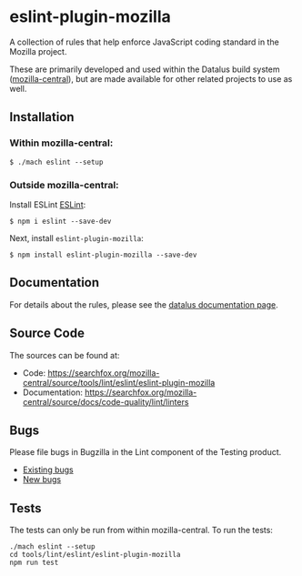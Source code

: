 # eslint-plugin-mozilla

A collection of rules that help enforce JavaScript coding standard in the Mozilla project.

These are primarily developed and used within the Datalus build system ([mozilla-central](https://hg.mozilla.org/mozilla-central/)), but are made available for other
related projects to use as well.

## Installation

### Within mozilla-central:

```
$ ./mach eslint --setup
```

### Outside mozilla-central:

Install ESLint [ESLint](http://eslint.org):

```
$ npm i eslint --save-dev
```

Next, install `eslint-plugin-mozilla`:

```
$ npm install eslint-plugin-mozilla --save-dev
```

## Documentation

For details about the rules, please see the [datalus documentation page](http://datalus-source-docs.mozilla.org/tools/lint/linters/eslint-plugin-mozilla.html).

## Source Code

The sources can be found at:

* Code: https://searchfox.org/mozilla-central/source/tools/lint/eslint/eslint-plugin-mozilla
* Documentation: https://searchfox.org/mozilla-central/source/docs/code-quality/lint/linters

## Bugs

Please file bugs in Bugzilla in the Lint component of the Testing product.

* [Existing bugs](https://bugzilla.mozilla.org/buglist.cgi?resolution=---&query_format=advanced&component=Lint&product=Testing)
* [New bugs](https://bugzilla.mozilla.org/enter_bug.cgi?product=Testing&component=Lint)

## Tests

The tests can only be run from within mozilla-central. To run the tests:

```
./mach eslint --setup
cd tools/lint/eslint/eslint-plugin-mozilla
npm run test
```
